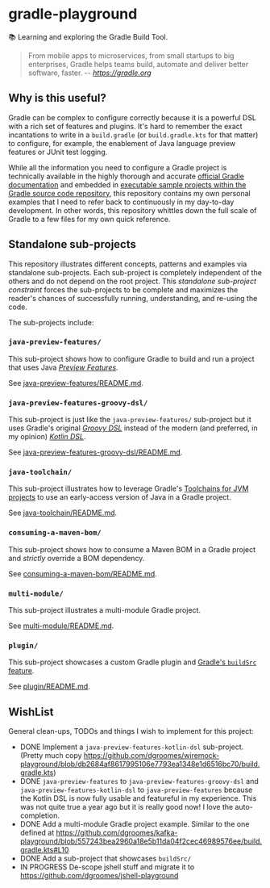 # gradle-playground

📚 Learning and exploring the Gradle Build Tool.

> From mobile apps to microservices, from small startups to big enterprises, Gradle helps teams build, automate and
> deliver better software, faster.
> -- <cite>https://gradle.org</cite>

## Why is this useful?

Gradle can be complex to configure correctly because it is a powerful DSL with a rich set of features and plugins. It's
hard to remember the exact incantations to write in a `build.gradle` (or `build.gradle.kts` for that matter) to
configure, for example, the enablement of Java language preview features or JUnit test logging.

While all the information you need to configure a Gradle project is technically available in the highly thorough and
accurate [official Gradle documentation](https://docs.gradle.org/current/userguide/userguide.html) and embedded in
[executable sample projects within the Gradle source code repository](https://github.com/gradle/gradle/tree/master/subprojects/docs/src/samples),
this repository contains my own personal examples that I need to refer back to continuously in my day-to-day development.
In other words, this repository whittles down the full scale of Gradle to a few files for my own quick reference.

## Standalone sub-projects

This repository illustrates different concepts, patterns and examples via standalone sub-projects. Each sub-project is
completely independent of the others and do not depend on the root project. This _standalone sub-project constraint_
forces the sub-projects to be complete and maximizes the reader's chances of successfully running, understanding, and
re-using the code.

The sub-projects include:

### `java-preview-features/`

This sub-project shows how to configure Gradle to build and run a project that uses Java [_Preview Features_](https://openjdk.java.net/jeps/12).

See [java-preview-features/README.md](java-preview-features/README.md).

### `java-preview-features-groovy-dsl/`

This sub-project is just like the `java-preview-features/` sub-project but it uses Gradle's original [*Groovy DSL*](https://docs.gradle.org/current/dsl/index.html)
instead of the modern (and preferred, in my opinion) [*Kotlin DSL*](https://docs.gradle.org/current/userguide/kotlin_dsl.html).

See [java-preview-features-groovy-dsl/README.md](java-preview-features-groovy-dsl/README.md).

### `java-toolchain/`

This sub-project illustrates how to leverage Gradle's [Toolchains for JVM projects](https://docs.gradle.org/current/userguide/toolchains.html)
to use an early-access version of Java in a Gradle project.

See [java-toolchain/README.md](java-toolchain/README.md).

### `consuming-a-maven-bom/`

This sub-project shows how to consume a Maven BOM in a Gradle project and *strictly* override a BOM dependency.

See [consuming-a-maven-bom/README.md](consuming-a-maven-bom/README.md).

### `multi-module/`

This sub-project illustrates a multi-module Gradle project.

See [multi-module/README.md](multi-module/README.md).

### `plugin/`

This sub-project showcases a custom Gradle plugin and [Gradle's `buildSrc` feature](https://docs.gradle.org/current/userguide/organizing_gradle_projects.html#sec:build_sources).

See [plugin/README.md](plugin/README.md).

## WishList

General clean-ups, TODOs and things I wish to implement for this project:

* DONE Implement a `java-preview-features-kotlin-dsl` sub-project. (Pretty much copy <https://github.com/dgroomes/wiremock-playground/blob/db2684af8617995106e7793ea1348e1d6516bc70/build.gradle.kts>)   
* DONE `java-preview-features` to `java-preview-features-groovy-dsl` and `java-preview-features-kotlin-dsl` to `java-preview-features`
  because the Kotlin DSL is now fully usable and featureful in my experience. This was not quite true a year ago but it
  is really good now! I love the auto-completion.
* DONE Add a multi-module Gradle project example. Similar to the one defined at <https://github.com/dgroomes/kafka-playground/blob/557243bea2960a18e5b11da04f2cec46989576ee/build.gradle.kts#L10> 
* DONE Add a sub-project that showcases `buildSrc/`
* IN PROGRESS De-scope jshell stuff and migrate it to <https://github.com/dgroomes/jshell-playground>
